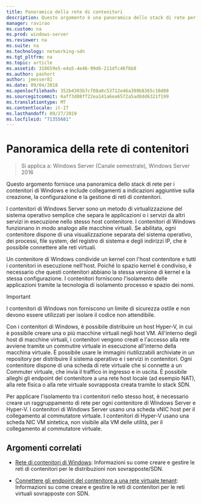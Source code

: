 ```yaml
---
title: Panoramica della rete di contenitori
description: Questo argomento è una panoramica dello stack di rete per i contenitori di Windows e include collegamenti a indicazioni aggiuntive sulla creazione, la configurazione e la gestione di reti di contenitori.
manager: ravirao
ms.custom: na
ms.prod: windows-server
ms.reviewer: na
ms.suite: na
ms.technology: networking-sdn
ms.tgt_pltfrm: na
ms.topic: article
ms.assetid: 318659e5-e4a5-4e46-99d6-211dfc46f6b8
ms.author: pashort
author: jmesser81
ms.date: 09/04/2018
ms.openlocfilehash: 352b4303b7cf08a0c53712e46a309b8365c10d08
ms.sourcegitcommit: 6aff3d88ff22ea141a6ea6572a5ad8dd6321f199
ms.translationtype: MT
ms.contentlocale: it-IT
ms.lasthandoff: 09/27/2019
ms.locfileid: "71355681"
---
```

# <a name="container-networking-overview"></a>Panoramica della rete di contenitori

>Si applica a: Windows Server (Canale semestrale), Windows Server 2016

Questo argomento fornisce una panoramica dello stack di rete per i contenitori di Windows e include collegamenti a indicazioni aggiuntive sulla creazione, la configurazione e la gestione di reti di contenitori.

I contenitori di Windows Server sono un metodo di virtualizzazione del sistema operativo semplice che separa le applicazioni o i servizi da altri servizi in esecuzione nello stesso host contenitore. I contenitori di Windows funzionano in modo analogo alle macchine virtuali. Se abilitata, ogni contenitore dispone di una visualizzazione separata del sistema operativo, dei processi, file system, del registro di sistema e degli indirizzi IP, che è possibile connettere alle reti virtuali. 

Un contenitore di Windows condivide un kernel con l'host contenitore e tutti i contenitori in esecuzione nell'host. Poiché lo spazio kernel è condiviso, è necessario che questi contenitori abbiano la stessa versione di kernel e la stessa configurazione. I contenitori forniscono l'isolamento delle applicazioni tramite la tecnologia di isolamento processo e spazio dei nomi.

>[!IMPORTANT]
>I contenitori di Windows non forniscono un limite di sicurezza ostile e non devono essere utilizzati per isolare il codice non attendibile. 

Con i contenitori di Windows, è possibile distribuire un host Hyper-V, in cui è possibile creare una o più macchine virtuali negli host VM. All'interno degli host di macchine virtuali, i contenitori vengono creati e l'accesso alla rete avviene tramite un commutire virtuale in esecuzione all'interno della macchina virtuale. È possibile usare le immagini riutilizzabili archiviate in un repository per distribuire il sistema operativo e i servizi in contenitori. Ogni contenitore dispone di una scheda di rete virtuale che si connette a un Commuter virtuale, che invia il traffico in ingresso e in uscita. È possibile alleghi gli endpoint del contenitore a una rete host locale (ad esempio NAT), alla rete fisica o alla rete virtuale sovrapposta creata tramite lo stack SDN.

Per applicare l'isolamento tra i contenitori nello stesso host, è necessario creare un raggruppamento di rete per ogni contenitore di Windows Server e Hyper-V. I contenitori di Windows Server usano una scheda vNIC host per il collegamento al commutatore virtuale. I contenitori di Hyper-V usano una scheda NIC VM sintetica, non visibile alla VM delle utilità, per il collegamento al commutatore virtuale. 

## <a name="related-topics"></a>Argomenti correlati 

- [Rete di contenitori di Windows](https://docs.microsoft.com/virtualization/windowscontainers/container-networking/architecture): Informazioni su come creare e gestire le reti di contenitori per le distribuzioni non sovrapposte/SDN.

- [Connettere gli endpoint del contenitore a una rete virtuale tenant](../../manage/Connect-container-endpoints-to-a-Tenant-Virtual-Network.md): Informazioni su come creare e gestire le reti di contenitori per le reti virtuali sovrapposte con SDN. 